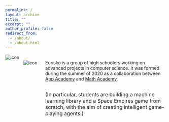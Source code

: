```yaml
---
permalink: /
layout: archive
title: ""
excerpt: ""
author_profile: false
redirect_from: 
  - /about/
  - /about.html
---
```


<div style="width:100%; max-width:800px; margin:auto">

<div style="width:20%;float:left;">
<img src="https://eurisko-us.github.io/files/icon-appacademy-circleBorder.png" align="left" style="border: none; /* height: 7em; */" alt="icon"><br>
  <img src="https://eurisko-us.github.io/files/icon-mathacademy-circleBorder.png" align="right" style="border: none; /* height: 7em; */" alt="icon">
</div>

<div style="width:75%;float:right;">
  <br>
  Eurisko is a group of high schoolers working on advanced projects in computer science. It was formed during the summer of 2020 as a collaboration between <a class="body" target="_blank" href="http://www.theappacademy.us/">App Academy</a> and <a class="body" target="_blank" href="https://mathacademy.us">Math Academy</a>.<br><br>

<!--<b>What kinds of projects?</b><br>-->

<font size="3em">(In particular, students are building a machine learning library and a Space Empires game from scratch, with the aim of creating intelligent game-playing agents.)</font>


</div>

</div>
